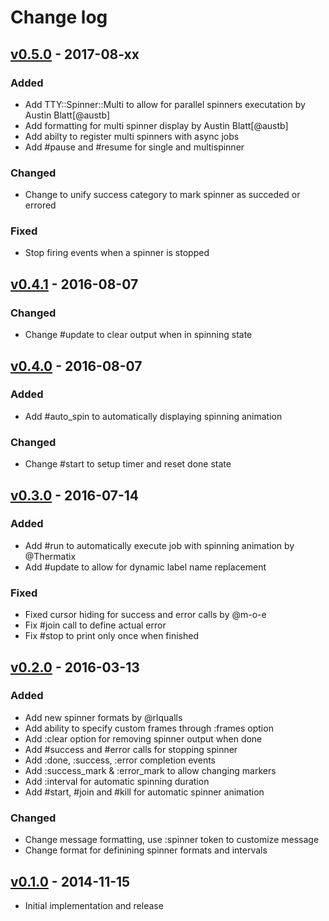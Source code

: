 # Change log

## [v0.5.0] - 2017-08-xx

### Added
* Add TTY::Spinner::Multi to allow for parallel spinners executation by Austin Blatt[@austb]
* Add formatting for multi spinner display by Austin Blatt[@austb]
* Add abilty to register multi spinners with async jobs
* Add #pause and #resume for single and multispinner

### Changed
* Change to unify success category to mark spinner as succeded or errored

### Fixed
* Stop firing events when a spinner is stopped

## [v0.4.1] - 2016-08-07

### Changed
* Change #update to clear output when in spinning state

## [v0.4.0] - 2016-08-07

### Added
* Add #auto_spin to automatically displaying spinning animation

### Changed
* Change #start to setup timer and reset done state

## [v0.3.0] - 2016-07-14

### Added
* Add #run to automatically execute job with spinning animation by @Thermatix
* Add #update to allow for dynamic label name replacement

### Fixed
* Fixed cursor hiding for success and error calls by @m-o-e
* Fix #join call to define actual error
* Fix #stop to print only once when finished

## [v0.2.0] - 2016-03-13

### Added
* Add new spinner formats by @rlqualls
* Add ability to specify custom frames through :frames option
* Add :clear option for removing spinner output when done
* Add #success and #error calls for stopping spinner
* Add :done, :success, :error completion events
* Add :success_mark & :error_mark to allow changing markers
* Add :interval for automatic spinning duration
* Add #start, #join and #kill for automatic spinner animation

### Changed
* Change message formatting, use :spinner token to customize message
* Change format for definining spinner formats and intervals

## [v0.1.0] - 2014-11-15

* Initial implementation and release

[v0.5.0]: https://github.com/peter-murach/tty-spinner/compare/v0.4.1...v0.5.0
[v0.4.1]: https://github.com/peter-murach/tty-spinner/compare/v0.4.0...v0.4.1
[v0.4.0]: https://github.com/peter-murach/tty-spinner/compare/v0.3.0...v0.4.0
[v0.3.0]: https://github.com/peter-murach/tty-spinner/compare/v0.2.0...v0.3.0
[v0.2.0]: https://github.com/peter-murach/tty-spinner/compare/v0.1.0...v0.2.0
[v0.1.0]: https://github.com/peter-murach/tty-spinner/compare/v0.1.0
